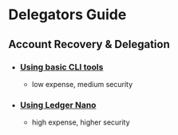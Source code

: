 # Delegators Guide




## Account Recovery & Delegation

* ### [Using basic CLI tools](https://github.com/cosmos-validators/Tutorials/blob/master/Delegators-Guide/Gaia-CLI.md)
  - low expense, medium security


* ### [Using Ledger Nano](https://github.com/cosmos-validators/Tutorials/blob/master/Delegators-Guide/Gaia-CLI%2BLedger.md)
  - high expense, higher security
